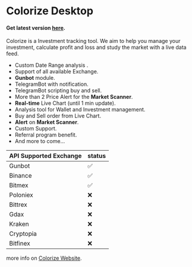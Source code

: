 # Colorize Desktop
#### Get latest version [here](https://github.com/AndreaDev3D/Colorize/releases).

Colorize is a Investment tracking tool.  We aim to help you manage your investment, calculate profit and loss 
and study the market with a live data feed. 

- Custom Date Range analysis .
- Support of all available Exchange.
- **Gunbot** module.
- TelegramBot with notification.
- TelegramBot scripting buy and sell.
- More than 2 Price Alert for the **Market Scanner**.
- **Real-time** Live Chart (until 1 min update).
- Analysis tool for Wallet and Investment management.
- Buy and Sell order from Live Chart.
- **Alert** on **Market Scanner**.
- Custom Support.
- Referral program benefit.
- And more to come…

API Supported Exchange | status
------------ | -------------
Gunbot | ✅
Binance | ✅
Bitmex | ✅
Poloniex | ❌
Bittrex | ❌
Gdax | ❌
Kraken | ❌
Cryptopia | ❌
Bitfinex | ❌

more info on [Colorize Website](https://colorize.club/).
